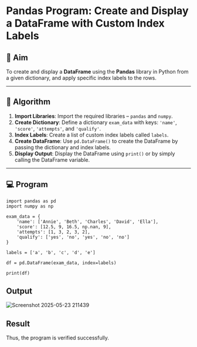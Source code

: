 # Pandas Program: Create and Display a DataFrame with Custom Index Labels

## 🎯 Aim

To create and display a **DataFrame** using the **Pandas** library in Python from a given dictionary, and apply specific index labels to the rows.

---

## 🧠 Algorithm

1. **Import Libraries**: Import the required libraries – `pandas` and `numpy`.
2. **Create Dictionary**: Define a dictionary `exam_data` with keys: `'name'`, `'score'`, `'attempts'`, and `'qualify'`.
3. **Index Labels**: Create a list of custom index labels called `labels`.
4. **Create DataFrame**: Use `pd.DataFrame()` to create the DataFrame by passing the dictionary and index labels.
5. **Display Output**: Display the DataFrame using `print()` or by simply calling the DataFrame variable.

---

## 💻 Program

```
import pandas as pd
import numpy as np

exam_data = {
    'name': ['Annie', 'Beth', 'Charles', 'David', 'Ella'],
    'score': [12.5, 9, 16.5, np.nan, 9],
    'attempts': [1, 3, 2, 3, 2],
    'qualify': ['yes', 'no', 'yes', 'no', 'no']
}

labels = ['a', 'b', 'c', 'd', 'e']

df = pd.DataFrame(exam_data, index=labels)

print(df)
```

## Output


![Screenshot 2025-05-23 211439](https://github.com/user-attachments/assets/4753e793-50e2-48b6-aa06-b21663d7aef4)


## Result

Thus, the program is verified successfully.

